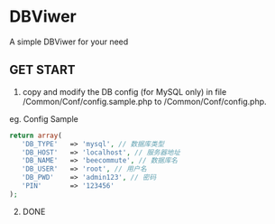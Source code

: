 ﻿# DBViwer 
A simple DBViwer for your need

## GET START

1. copy and modify the DB config (for MySQL only) in file /Common/Conf/config.sample.php to /Common/Conf/config.php.  
 
 eg. Config Sample
 
 ```php
return array(
	'DB_TYPE'   => 'mysql', // 数据库类型
	'DB_HOST'   => 'localhost', // 服务器地址
	'DB_NAME'   => 'beecommute', // 数据库名
	'DB_USER'   => 'root', // 用户名
	'DB_PWD'    => 'admin123', // 密码
	'PIN'       => '123456'
);
 ```
2. DONE
